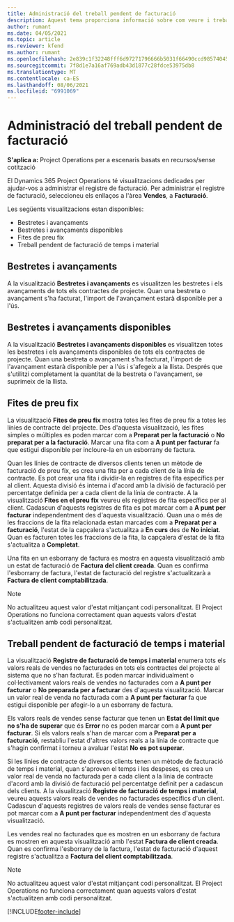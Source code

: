 ```yaml
---
title: Administració del treball pendent de facturació
description: Aquest tema proporciona informació sobre com veure i treballar el treball pendent de facturació al Project Operations.
author: rumant
ms.date: 04/05/2021
ms.topic: article
ms.reviewer: kfend
ms.author: rumant
ms.openlocfilehash: 2e839c1f32248fff6d97271796666b5031f66490ccd98574045b770100bf379f
ms.sourcegitcommit: 7f8d1e7a16af769adb43d1877c28fdce53975db8
ms.translationtype: MT
ms.contentlocale: ca-ES
ms.lasthandoff: 08/06/2021
ms.locfileid: "6991069"
---
```

# <a name="manage-billing-backlog"></a>Administració del treball pendent de facturació

**S'aplica a:** Project Operations per a escenaris basats en recursos/sense cotització

El Dynamics 365 Project Operations té visualitzacions dedicades per ajudar-vos a administrar el registre de facturació. Per administrar el registre de facturació, seleccioneu els enllaços a l'àrea **Vendes**, a **Facturació**. 

Les següents visualitzacions estan disponibles:

- Bestretes i avançaments
- Bestretes i avançaments disponibles
- Fites de preu fix
- Treball pendent de facturació de temps i material

## <a name="retainers-and-advances"></a>Bestretes i avançaments

A la visualització **Bestretes i avançaments** es visualitzen les bestretes i els avançaments de tots els contractes de projecte. Quan una bestreta o avançament s'ha facturat, l'import de l'avançament estarà disponible per a l'ús.

## <a name="available-retainers-and-advances"></a>Bestretes i avançaments disponibles

A la visualització **Bestretes i avançaments disponibles** es visualitzen totes les bestretes i els avançaments disponibles de tots els contractes de projecte. Quan una bestreta o avançament s'ha facturat, l'import de l'avançament estarà disponible per a l'ús i s'afegeix a la llista. Després que s'utilitzi completament la quantitat de la bestreta o l'avançament, se suprimeix de la llista.

## <a name="fixed-price-milestones"></a>Fites de preu fix

La visualització **Fites de preu fix** mostra totes les fites de preu fix a totes les línies de contracte del projecte. Des d'aquesta visualització, les fites simples o múltiples es poden marcar com a **Preparat per la facturació** o **No preparat per a la facturació**. Marcar una fita com a **A punt per facturar** fa que estigui disponible per incloure-la en un esborrany de factura.

Quan les línies de contracte de diversos clients tenen un mètode de facturació de preu fix, es crea una fita per a cada client de la línia de contracte. Es pot crear una fita i dividir-la en registres de fita específics per al client. Aquesta divisió és interna i d'acord amb la divisió de facturació per percentatge definida per a cada client de la línia de contracte. A la visualització **Fites en el preu fix** veureu els registres de fita específics per al client. Cadascun d'aquests registres de fita es pot marcar com a **A punt per facturar** independentment des d'aquesta visualització. Quan una o més de les fraccions de la fita relacionada estan marcades com a **Preparat per a facturació**, l'estat de la capçalera s'actualitza a **En curs** des de **No iniciat**. Quan es facturen totes les fraccions de la fita, la capçalera d'estat de la fita s'actualitza a **Completat**.

Una fita en un esborrany de factura es mostra en aquesta visualització amb un estat de facturació de **Factura del client creada**. Quan es confirma l'esborrany de factura, l'estat de facturació del registre s'actualitzarà a **Factura de client comptabilitzada**. 

> [!NOTE] 
> No actualitzeu aquest valor d'estat mitjançant codi personalitzat. El Project Operations no funciona correctament quan aquests valors d'estat s'actualitzen amb codi personalitzat.

## <a name="time-and-material-billing-backlog"></a>Treball pendent de facturació de temps i material

La visualització **Registre de facturació de temps i material** enumera tots els valors reals de vendes no facturades en tots els contractes del projecte al sistema que no s'han facturat. Es poden marcar individualment o col·lectivament valors reals de vendes no facturades com a **A punt per facturar** o **No preparada per a facturar** des d'aquesta visualització. Marcar un valor real de venda no facturada com a **A punt per facturar** fa que estigui disponible per afegir-lo a un esborrany de factura.

Els valors reals de vendes sense facturar que tenen un **Estat del límit que no s'ha de superar** que és **Error** no es poden marcar com a **A punt per facturar**. Si els valors reals s'han de marcar com a **Preparat per a facturació**, restabliu l'estat d'altres valors reals a la línia de contracte que s'hagin confirmat i torneu a avaluar l'estat **No es pot superar**.

Si les línies de contracte de diversos clients tenen un mètode de facturació de temps i material, quan s'aproven el temps i les despeses, es crea un valor real de venda no facturada per a cada client a la línia de contracte d'acord amb la divisió de facturació pel percentatge definit per a cadascun dels clients. A la visualització **Registre de facturació de temps i material**, veureu aquests valors reals de vendes no facturades específics d'un client. Cadascun d'aquests registres de valors reals de vendes sense facturar es pot marcar com a **A punt per facturar** independentment des d'aquesta visualització.

Les vendes real no facturades que es mostren en un esborrany de factura es mostren en aquesta visualització amb l'estat **Factura de client creada**. Quan es confirma l'esborrany de la factura, l'estat de facturació d'aquest registre s'actualitza a **Factura del client comptabilitzada**. 

> [!NOTE] 
> No actualitzeu aquest valor d'estat mitjançant codi personalitzat. El Project Operations no funciona correctament quan aquests valors d'estat s'actualitzen amb codi personalitzat.


[!INCLUDE[footer-include](../includes/footer-banner.md)]
